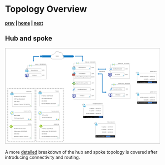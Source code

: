# Topology Overview

#### [prev](./basics.md) | [home](./welcome.md)  | [next](./connectivity.md)

## Hub and spoke 

![Topology Diagram](png/topology.png)

A more [detailed](./topology.md) breakdown of the hub and spoke topology is covered after introducing connectivity and routing.

